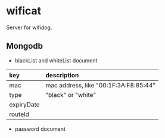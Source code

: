 # wificat #

Server for wifidog.

## Mongodb ##

* blackList and whiteList document

key             |description
:---------------|:-------------------
mac             |mac address, like "00:1F:3A:F8:85:44"
type            |"black" or "white"
expiryDate      |
routeId         |

* password document
